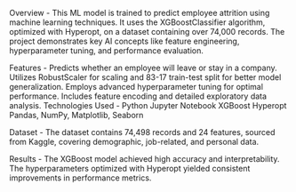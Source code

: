 Overview - 
This ML model is trained to predict employee attrition using machine learning techniques. It uses the XGBoostClassifier algorithm, optimized with Hyperopt, on a dataset containing over 74,000 records. The project demonstrates key AI concepts like feature engineering, hyperparameter tuning, and performance evaluation.

Features - 
Predicts whether an employee will leave or stay in a company.
Utilizes RobustScaler for scaling and 83-17 train-test split for better model generalization.
Employs advanced hyperparameter tuning for optimal performance.
Includes feature encoding and detailed exploratory data analysis.
Technologies Used - 
Python
Jupyter Notebook
XGBoost
Hyperopt
Pandas, NumPy, Matplotlib, Seaborn

Dataset - 
The dataset contains 74,498 records and 24 features, sourced from Kaggle, covering demographic, job-related, and personal data.

Results - 
The XGBoost model achieved high accuracy and interpretability. The hyperparameters optimized with Hyperopt yielded consistent improvements in performance metrics.
